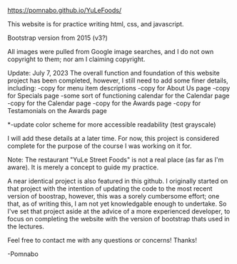 https://pomnabo.github.io/YuLeFoods/

This website is for practice writing html, css, and javascript.

Bootstrap version from 2015 (v3?)

All images were pulled from Google image searches, and I do not own copyright to them; nor am I claiming copyright.

Update: July 7, 2023
The overall function and foundation of this website project has been completed, however, I still need to add some finer details, including:
-copy for menu item descriptions
-copy for About Us page
-copy for Specials page
-some sort of functioning calendar for the Calendar page
-copy for the Calendar page
-copy for the Awards page
-copy for Testamonials on the Awards page

*-update color scheme for more accessible readability (test grayscale)

I will add these details at a later time. For now, this project is considered complete for the purpose of the course I was working on it for.

Note: The restaurant "YuLe Street Foods" is not a real place (as far as I'm aware). It is merely a concept to guide my practice.

A near identical project is also featured in this github. I originally started on that project with the intention of updating the code to the most recent version of boostrap, however, this was a sorely cumbersome effort; one that, as of writing this, I am not yet knowledgable enough to undertake. So I've set that project aside at the advice of a more experienced developer, to focus on completing the website with the version of bootstrap thats used in the lectures.


Feel free to contact me with any questions or concerns! Thanks!

-Pomnabo